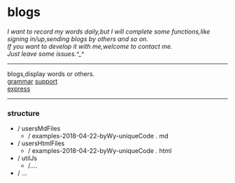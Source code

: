 # blogs

*I want to record my words daily,but I will complete some functions,like signing in/up,sending blogs by others and so on.  
If you want to develop it with me,welcome to contact me.  
Just leave some issues.\^_^*  
******
blogs,display words or others.  
[grammar](http://www.markdown.cn/)
[support](https://github.com/evilstreak/markdown-js)  
[express](http://www.expressjs.com.cn/)
*********************************************************
### structure

- / usersMdFiles
    - / examples-2018-04-22-byWy-uniqueCode *.* md
- / usersHtmlFiles
    - / examples-2018-04-22-byWy-uniqueCode *.* html
- / utilJs
    - /....
- / ...
